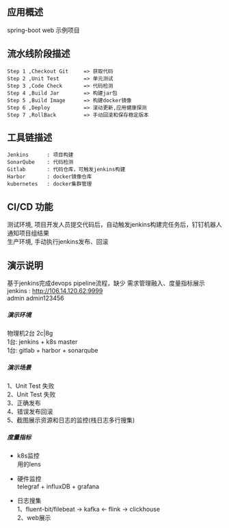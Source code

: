 ## 应用概述
spring-boot web 示例项目  

## 流水线阶段描述 
```
Step 1 ,Checkout Git     => 获取代码   
Step 2 ,Unit Test        => 单元测试
Step 3 ,Code Check       => 代码检测   
Step 4 ,Build Jar        => 构建jar包
Step 5 ,Build Image      => 构建docker镜像   
Step 6 ,Deploy           => 滚动更新,应用健康探测  
Step 7 ,RollBack         => 手动回滚和保存稳定版本       
```

## 工具链描述 
```
Jenkins      : 项目构建   
SonarQube    : 代码检测   
Gitlab       : 代码仓库，可触发jenkins构建   
Harbor       : docker镜像仓库   
kubernetes   : docker集群管理   
```
## CI/CD 功能
测试环境, 项目开发人员提交代码后，自动触发jenkins构建完任务后，钉钉机器人通知项目组结果   
生产环境, 手动执行jenkins发布、回滚  

## 演示说明
基于jenkins完成devops pipeline流程，缺少 需求管理融入、度量指标展示  
jenkins : http://106.14.120.62:9999    
admin admin123456   

##### 演示环境  
物理机2台 2c|8g  
1台: jenkins + k8s master  
1台: gitlab + harbor + sonarqube  

##### 演示场景  
1、Unit Test 失败  
2、Unit Test 失败  
3、正确发布  
4、错误发布回滚  
5、截图展示资源和日志的监控(栈日志多行搜集)  

##### 度量指标  
- k8s监控  
用的lens   

- 硬件监控  
telegraf + influxDB + grafana  

- 日志搜集   
1、fluent-bit/filebeat -> kafka <- flink -> clickhouse  
2、web展示  

